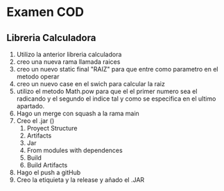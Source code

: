 # Examen COD
## Libreria Calculadora

1. Utilizo la anterior libreria calculadora
2. creo una nueva rama llamada raices
3. creo un nuevo static final "RAIZ" para que entre como parametro en el metodo operar
4. creo un nuevo case en el swich para calcular la raiz
5. utilizo el metodo Math.pow para que el el primer numero sea el radicando y el segundo el indice tal y como se especifica en el ultimo apartado.
6. Hago un merge con squash a la rama main
7. Creo el .jar ()
   1. Proyect Structure
   2. Artifacts
   3. Jar
   4. From modules with dependences
   5. Build
   6. Build Artifacts
8. Hago el push a gitHub
9. Creo la etiquieta y la release y añado el .JAR
